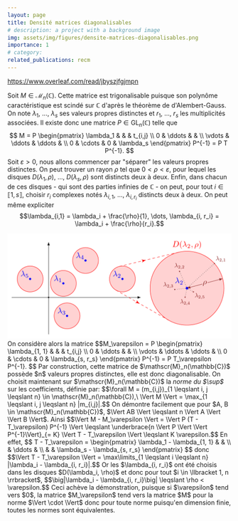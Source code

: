 ```yaml
---
layout: page
title: Densité matrices diagonalisables 
# description: a project with a background image
img: assets/img/figures/densite-matrices-diagonalisables.png
importance: 1
# category: 
related_publications: recm
---
```

https://www.overleaf.com/read/jbyszjfgjmpn

Soit $M \in \mathscr{M}_n(\mathbb{C})$. Cette matrice est trigonalisable puisque son polynôme caractéristique est scindé sur $\mathbb{C}$ d'après le théorème de d'Alembert-Gauss. On note $\lambda_1$, ..., $\lambda_s$ ses valeurs propres distinctes et $r_1$, ..., $r_s$ les multiplicités associées. Il existe donc une matrice $P \in \mathrm{GL}_n(\mathbb{C})$ telle que
$$
M = P
\begin{pmatrix}
    \lambda_1 & & & t_{i,j} \\
    0 & \ddots & & \\
    \vdots & \ddots & \ddots & \\
    0 & \cdots & 0 & \lambda_s
\end{pmatrix}
P^{-1} = P T P^{-1}.
$$
Soit $\varepsilon > 0$, nous allons commencer par "séparer" les valeurs propres distinctes. On peut trouver un rayon $\rho$ tel que $0 < \rho < \varepsilon$, pour lequel les disques $D(\lambda_1, \rho)$, ..., $D(\lambda_s, \rho)$ sont distincts deux à deux. Enfin, dans chacun de ces disques - qui sont des parties infinies de $\mathbb{C}$ - on peut, pour tout $i \in \llbracket 1, s \rrbracket$, choisir $r_i$ complexes notés $\lambda_{i,1}$, ..., $\lambda_{i,r_i}$ distincts deux à deux. 
On peut même expliciter
$$\lambda_{i,1} = \lambda_i + \frac{\rho}{1}, \dots, \lambda_{i, r_i} = \lambda_i + \frac{\rho}{r_i}.$$
<center>
    <img src="/assets/img/figures/densite-matrices-diagonalisables.png">
</center>
On considère alors la matrice
$$M_\varepsilon = P 
\begin{pmatrix}
    \lambda_{1, 1} & & & t_{i,j} \\
    0 & \ddots & & \\
    \vdots & \ddots & \ddots & \\
    0 & \cdots & 0 & \lambda_{s, r_s}
\end{pmatrix}
P^{-1} = P T_\varepsilon P^{-1}.
$$
Par construction, cette matrice de $\mathscr{M}_n(\mathbb{C})$ possède $n$ valeurs propres distinctes, elle est donc diagonalisable. 
On choisit maintenant sur $\mathscr{M}_n(\mathbb{C})$ la <i>norme du $\sup$</i> sur les coefficients, définie par:
$$\forall M = (m_{i,j})_{1 \leqslant i, j \leqslant n} \in \mathscr{M}_n(\mathbb{C}),\ \Vert M \Vert = \max_{1 \leqslant i, j \leqslant n} |m_{i,j}|.$$
On démontre facilement que pour $A, B \in \mathscr{M}_n(\mathbb{C})$, $\Vert AB \Vert \leqslant n \Vert A \Vert \Vert B \Vert$. Ainsi
$$\Vert M - M_\varepsilon \Vert = \Vert P (T - T_\varepsilon) P^{-1} \Vert \leqslant \underbrace{n \Vert P \Vert \Vert P^{-1}\Vert}_{= K} \Vert T - T_\varepsilon \Vert \leqslant K \varepsilon.$$
En effet, 
$$
T - T_\varepsilon = 
\begin{pmatrix}
\lambda_1 - \lambda_{1, 1} &  & \\
& \ddots & \\
& & \lambda_s - \lambda_{s, r_s}
\end{pmatrix}
$$
donc
$$\Vert T - T_\varepsilon \Vert = \max\limits_{1 \leqslant i \leqslant n} |\lambda_i - \lambda_{i, r_i}|.$$
Or les $\lambda_{i, r_i}$ ont été choisis dans les disques $D(\lambda_i, \rho)$ et donc pour tout $i \in \llbracket 1, n \rrbracket$,
$$\big|\lambda_i - \lambda_{i, r_i}\big| \leqslant \rho < \varepsilon.$$
Ceci achève la démonstration, puisque si $\varepsilon$ tend vers $0$, la matrice $M_\varepsilon$ tend vers la matrice $M$ pour la norme $\Vert \cdot \Vert$ donc pour toute norme puisqu'en dimension finie, toutes les normes sont équivalentes.